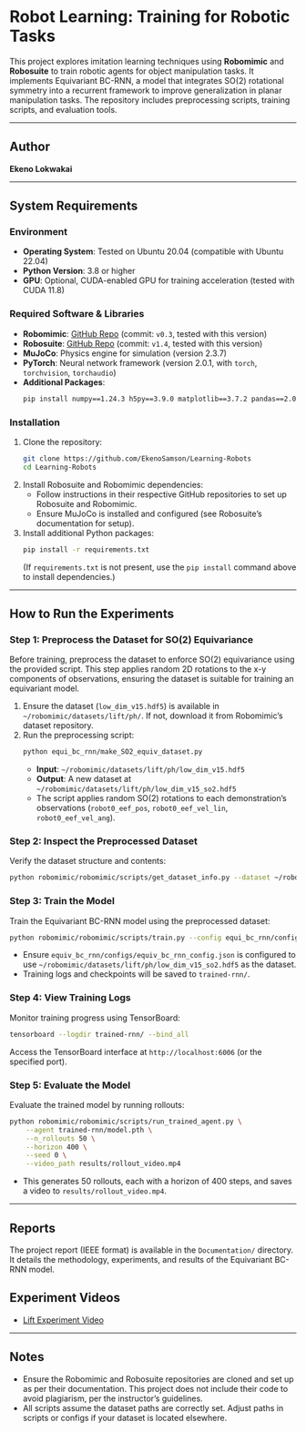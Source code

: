 # **Robot Learning: Training for Robotic Tasks**

This project explores imitation learning techniques using **Robomimic** and **Robosuite** to train robotic agents for object manipulation tasks. It implements Equivariant BC-RNN, a model that integrates SO(2) rotational symmetry into a recurrent framework to improve generalization in planar manipulation tasks. The repository includes preprocessing scripts, training scripts, and evaluation tools.

---

## **Author**
**Ekeno Lokwakai**

---

## **System Requirements**

### **Environment**
- **Operating System**: Tested on Ubuntu 20.04 (compatible with Ubuntu 22.04)
- **Python Version**: 3.8 or higher
- **GPU**: Optional, CUDA-enabled GPU for training acceleration (tested with CUDA 11.8)

### **Required Software & Libraries**
- **Robomimic**: [GitHub Repo](https://github.com/ARISE-Initiative/robomimic) (commit: `v0.3`, tested with this version)
- **Robosuite**: [GitHub Repo](https://github.com/ARISE-Initiative/robosuite) (commit: `v1.4`, tested with this version)
- **MuJoCo**: Physics engine for simulation (version 2.3.7)
- **PyTorch**: Neural network framework (version 2.0.1, with `torch`, `torchvision`, `torchaudio`)
- **Additional Packages**:
  ```bash
  pip install numpy==1.24.3 h5py==3.9.0 matplotlib==3.7.2 pandas==2.0.3 tqdm==4.66.1 tensorboard==2.14.0 imageio==2.31.1 opencv-python==4.8.0.76
  ```

### **Installation**
1. Clone the repository:
   ```bash
   git clone https://github.com/EkenoSamson/Learning-Robots
   cd Learning-Robots
   ```
2. Install Robosuite and Robomimic dependencies:
   - Follow instructions in their respective GitHub repositories to set up Robosuite and Robomimic.
   - Ensure MuJoCo is installed and configured (see Robosuite’s documentation for setup).
3. Install additional Python packages:
   ```bash
   pip install -r requirements.txt
   ```
   (If `requirements.txt` is not present, use the `pip install` command above to install dependencies.)

---

## **How to Run the Experiments**

### **Step 1: Preprocess the Dataset for SO(2) Equivariance**
Before training, preprocess the dataset to enforce SO(2) equivariance using the provided script. This step applies random 2D rotations to the x-y components of observations, ensuring the dataset is suitable for training an equivariant model.

1. Ensure the dataset (`low_dim_v15.hdf5`) is available in `~/robomimic/datasets/lift/ph/`. If not, download it from Robomimic’s dataset repository.
2. Run the preprocessing script:
   ```bash
   python equi_bc_rnn/make_SO2_equiv_dataset.py
   ```
   - **Input**: `~/robomimic/datasets/lift/ph/low_dim_v15.hdf5`
   - **Output**: A new dataset at `~/robomimic/datasets/lift/ph/low_dim_v15_so2.hdf5`
   - The script applies random SO(2) rotations to each demonstration’s observations (`robot0_eef_pos`, `robot0_eef_vel_lin`, `robot0_eef_vel_ang`).

### **Step 2: Inspect the Preprocessed Dataset**
Verify the dataset structure and contents:
```bash
python robomimic/robomimic/scripts/get_dataset_info.py --dataset ~/robomimic/datasets/lift/ph/low_dim_v15_so2.hdf5
```

### **Step 3: Train the Model**
Train the Equivariant BC-RNN model using the preprocessed dataset:
```bash
python robomimic/robomimic/scripts/train.py --config equi_bc_rnn/configs/equiv_bc_rnn_config.json
```
- Ensure `equiv_bc_rnn/configs/equiv_bc_rnn_config.json` is configured to use `~/robomimic/datasets/lift/ph/low_dim_v15_so2.hdf5` as the dataset.
- Training logs and checkpoints will be saved to `trained-rnn/`.

### **Step 4: View Training Logs**
Monitor training progress using TensorBoard:
```bash
tensorboard --logdir trained-rnn/ --bind_all
```
Access the TensorBoard interface at `http://localhost:6006` (or the specified port).

### **Step 5: Evaluate the Model**
Evaluate the trained model by running rollouts:
```bash
python robomimic/robomimic/scripts/run_trained_agent.py \
    --agent trained-rnn/model.pth \
    --n_rollouts 50 \
    --horizon 400 \
    --seed 0 \
    --video_path results/rollout_video.mp4
```
- This generates 50 rollouts, each with a horizon of 400 steps, and saves a video to `results/rollout_video.mp4`.

---

## **Reports**
The project report (IEEE format) is available in the `Documentation/` directory. It details the methodology, experiments, and results of the Equivariant BC-RNN model.

## **Experiment Videos**
- [Lift Experiment Video](https://youtube.com/shorts/ccmSQhh74X8?feature=share)

---

## **Notes**
- Ensure the Robomimic and Robosuite repositories are cloned and set up as per their documentation. This project does not include their code to avoid plagiarism, per the instructor’s guidelines.
- All scripts assume the dataset paths are correctly set. Adjust paths in scripts or configs if your dataset is located elsewhere.